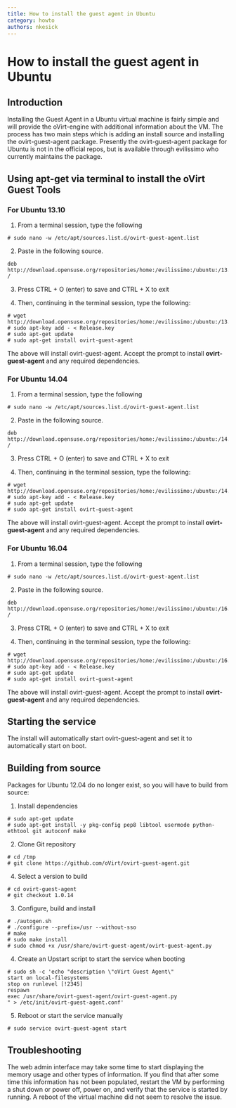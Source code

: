 ```yaml
---
title: How to install the guest agent in Ubuntu
category: howto
authors: nkesick
---
```


# How to install the guest agent in Ubuntu

## Introduction

Installing the Guest Agent in a Ubuntu virtual machine is fairly simple and will provide the oVirt-engine with additional information about the VM. The process has two main steps which is adding an install source and installing the ovirt-guest-agent package. Presently the ovirt-guest-agent package for Ubuntu is not in the official repos, but is available through evilissimo who currently maintains the package.

## Using apt-get via terminal to install the oVirt Guest Tools

### For Ubuntu 13.10

1. From a terminal session, type the following

<!-- -->

    # sudo nano -w /etc/apt/sources.list.d/ovirt-guest-agent.list

2. Paste in the following source.

<!-- -->

    deb http://download.opensuse.org/repositories/home:/evilissimo:/ubuntu:/13.10/xUbuntu_13.10/ /

3. Press CTRL + O (enter) to save and CTRL + X to exit

4. Then, continuing in the terminal session, type the following:

<!-- -->

    # wget http://download.opensuse.org/repositories/home:/evilissimo:/ubuntu:/13.10/xUbuntu_13.10/Release.key
    # sudo apt-key add - < Release.key  
    # sudo apt-get update
    # sudo apt-get install ovirt-guest-agent

The above will install ovirt-guest-agent. Accept the prompt to install **ovirt-guest-agent** and any required dependencies.

### For Ubuntu 14.04

1. From a terminal session, type the following

<!-- -->

    # sudo nano -w /etc/apt/sources.list.d/ovirt-guest-agent.list

2. Paste in the following source.

<!-- -->

    deb http://download.opensuse.org/repositories/home:/evilissimo:/ubuntu:/14.04/xUbuntu_14.04/ /

3. Press CTRL + O (enter) to save and CTRL + X to exit

4. Then, continuing in the terminal session, type the following:

<!-- -->

    # wget http://download.opensuse.org/repositories/home:/evilissimo:/ubuntu:/14.04/xUbuntu_14.04//Release.key
    # sudo apt-key add - < Release.key  
    # sudo apt-get update
    # sudo apt-get install ovirt-guest-agent

The above will install ovirt-guest-agent. Accept the prompt to install **ovirt-guest-agent** and any required dependencies.

### For Ubuntu 16.04

1. From a terminal session, type the following

<!-- -->

    # sudo nano -w /etc/apt/sources.list.d/ovirt-guest-agent.list

2. Paste in the following source.

<!-- -->

    deb http://download.opensuse.org/repositories/home:/evilissimo:/ubuntu:/16.04/xUbuntu_16.04/ /

3. Press CTRL + O (enter) to save and CTRL + X to exit

4. Then, continuing in the terminal session, type the following:

<!-- -->

    # wget http://download.opensuse.org/repositories/home:/evilissimo:/ubuntu:/16.04/xUbuntu_16.04//Release.key
    # sudo apt-key add - < Release.key  
    # sudo apt-get update
    # sudo apt-get install ovirt-guest-agent

The above will install ovirt-guest-agent. Accept the prompt to install **ovirt-guest-agent** and any required dependencies.

## Starting the service

The install will automatically start ovirt-guest-agent and set it to automatically start on boot.

## Building from source

Packages for Ubuntu 12.04 do no longer exist, so you will have to build from source:

1. Install dependencies

<!-- -->

    # sudo apt-get update
    # sudo apt-get install -y pkg-config pep8 libtool usermode python-ethtool git autoconf make

2. Clone Git repository

<!-- -->

    # cd /tmp
    # git clone https://github.com/oVirt/ovirt-guest-agent.git

4. Select a version to build

<!-- -->

    # cd ovirt-guest-agent
    # git checkout 1.0.14

3. Configure, build and install

<!-- -->

    # ./autogen.sh
    # ./configure --prefix=/usr --without-sso
    # make
    # sudo make install
    # sudo chmod +x /usr/share/ovirt-guest-agent/ovirt-guest-agent.py

4. Create an Upstart script to start the service when booting

<!-- -->

    # sudo sh -c 'echo "description \"oVirt Guest Agent\"
    start on local-filesystems
    stop on runlevel [!2345]
    respawn
    exec /usr/share/ovirt-guest-agent/ovirt-guest-agent.py
    " > /etc/init/ovirt-guest-agent.conf'

5. Reboot or start the service manually

<!-- -->

    # sudo service ovirt-guest-agent start

## Troubleshooting

The web admin interface may take some time to start displaying the memory usage and other types of information. If you find that after some time this information has not been populated, restart the VM by performing a shut down or power off, power on, and verify that the service is started by running. A reboot of the virtual machine did not seem to resolve the issue.
